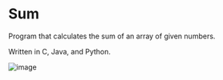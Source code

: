 # Sum

Program that calculates the sum of an array of given numbers.

Written in C, Java, and Python.

![image](https://user-images.githubusercontent.com/32044950/119726184-d5d9c280-be3e-11eb-80d7-9549eb584dc2.png)
